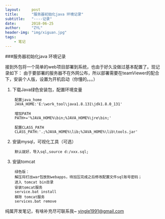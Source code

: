 ```yaml
---
layout:     post
title:      "服务器初始化java 环境记录"
subtitle:   "----记录"
date:       2018-06-25
author:     "ZYL"
header-img: "img/xiguan.jpg"
tags:
    - 笔记
---
```


###服务器初始化java 环境记录

接到外包将一个简单的web项目部署到系统，也由于好久没做过基本配置了。现记录如下：
由于要部署的服务器不在外网公布，所以部署需要在teamViewer的配合下，安装个人版，设置为开机启动（你懂的。。。）

1. 下载Java绿色安装包，配置环境变量
	
		配置java_home
		JAVA_HOME:'E:\work_tool\java1.8.131\jdk1.8.0_131'

		增加PATH
		PATH+='%JAVA_HOME%\bin;%JAVA_HOME%\jre\bin;'

		配置CLASS_PATH
		CLASS_PATH:'.;%JAVA_HOME%\lib;%JAVA_HOME%\lib\tools.jar'
2. 安装mysql，可视化工具（可选）
		
		默认就好，导入sql,source d:/xxx.sql;

3. 安装tomcat
		
		绿色版：
		解压将打出war包放到webapps，待加压完成之后修改配置文件sql账号密码；
		进入 tomcat bin目录 
		安装tomcat服务
		service.bat install
		移除 tomcat服务
		services.bat remove


纯属开发笔记，有啥补充尽可联系我~
yingle1991@gmail.com